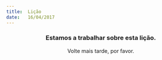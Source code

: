 ```yaml
---
title:  Lição
date:   16/04/2017
---
```


### <center>Estamos a trabalhar sobre esta lição.</center>
<center>Volte mais tarde, por favor.</center>
